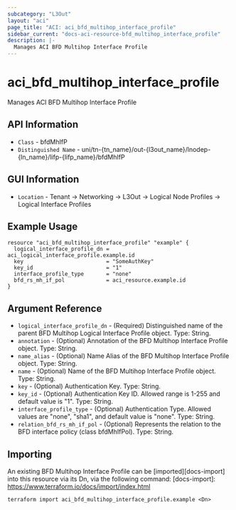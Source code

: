 ```yaml
---
subcategory: "L3Out"
layout: "aci"
page_title: "ACI: aci_bfd_multihop_interface_profile"
sidebar_current: "docs-aci-resource-bfd_multihop_interface_profile"
description: |-
  Manages ACI BFD Multihop Interface Profile
---
```


# aci_bfd_multihop_interface_profile #

Manages ACI BFD Multihop Interface Profile

## API Information ##

* `Class` - bfdMhIfP
* `Distinguished Name` - uni/tn-{tn_name}/out-{l3out_name}/lnodep-{ln_name}/lifp-{lifp_name}/bfdMhIfP

## GUI Information ##

* `Location` -  Tenant -> Networking -> L3Out -> Logical Node Profiles -> Logical Interface Profiles 


## Example Usage ##

```hcl
resource "aci_bfd_multihop_interface_profile" "example" {
  logical_interface_profile_dn = aci_logical_interface_profile.example.id
  key                          = "SomeAuthKey"
  key_id                       = "1"
  interface_profile_type       = "none"
  bfd_rs_mh_if_pol             = aci_resource.example.id
}
```

## Argument Reference ##

* `logical_interface_profile_dn` - (Required) Distinguished name of the parent BFD Multihop Logical Interface Profile object. Type: String.
* `annotation`                   - (Optional) Annotation of the BFD Multihop Interface Profile object. Type: String.
* `name_alias`                   - (Optional) Name Alias of the BFD Multihop Interface Profile object. Type: String.
* `name`                         - (Optional) Name of the BFD Multihop Interface Profile object. Type: String.
* `key`                          - (Optional) Authentication Key. Type: String.
* `key_id`                       - (Optional) Authentication Key ID. Allowed range is 1-255 and default value is "1". Type: String.
* `interface_profile_type`       - (Optional) Authentication Type. Allowed values are "none", "sha1", and default value is "none". Type: String.
* `relation_bfd_rs_mh_if_pol`    - (Optional) Represents the relation to the BFD interface policy (class bfdMhIfPol). Type: String.

## Importing ##

An existing BFD Multihop Interface Profile can be [imported][docs-import] into this resource via its Dn, via the following command:
[docs-import]: https://www.terraform.io/docs/import/index.html


```
terraform import aci_bfd_multihop_interface_profile.example <Dn>
```